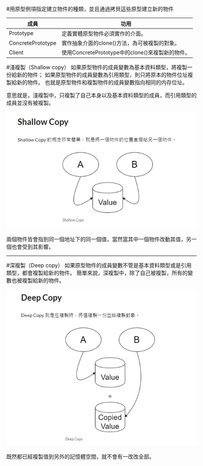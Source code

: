 #用原型例項指定建立物件的種類，並且通過拷貝這些原型建立新的物件

| 成員              | 功用                                             |
|-------------------|--------------------------------------------------|
| Prototype         | 定義實體原型物件必須實作的介面。                 |
| ConcretePrototype | 實作抽象介面的clone()方法，為可被複製的對象。    |
| Client            | 使用ConcretePrototype中的clone()來複製新的物件。 |



#淺複製（Shallow copy）
如果原型物件的成員變數為基本資料類型，將複製一份給新的物件；
如果原型物件的成員變數為引用類型，則只將原本的物件位址複製給新的物件。
也就是原型物件和複製物件的成員變數指向相同的内存位址。

意思就是，淺複製中，只複製了自己本身以及基本資料類型的成員，而引用類型的成員並沒有被複製。

![img.png](img.png)

兩個物件皆會指到同一個地址下的同一個值，當然當其中一個物件改動其值，另一個也會受到其影響。

---
#深複製（Deep copy） 
如果原型物件的成員變數不管是基本資料類型或是引用類型，都會複製給新的物件。 簡單來說，深複製中，除了自己被複製，所有的變數也被複製給新的物件。

![img_1.png](img_1.png)

既然都已經複製值到另外的記憶體空間，就不會有一改改全部。
